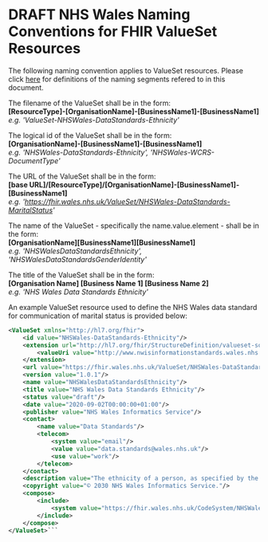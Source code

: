 # DRAFT NHS Wales Naming Conventions for FHIR ValueSet Resources

The following naming convention applies to ValueSet resources. Please click [here](NamingConventions.md) for definitions of the naming segments refered to in this document.

The filename of the ValueSet  shall be in the form:  
**[ResourceType]-[OrganisationName]-[BusinessName1]-[BusinessName1]**  
*e.g. 'ValueSet-NHSWales-DataStandards-Ethnicity'*

The logical id of the ValueSet shall be in the form:  
**[OrganisationName]-[BusinessName1]-[BusinessName1]**  
*e.g. 'NHSWales-DataStandards-Ethnicity', 'NHSWales-WCRS-DocumentType'*

The URL of the ValueSet shall be in the form:  
**[base URL]/[ResourceType]/[OrganisationName]-[BusinessName1]-[BusinessName1]**  
*e.g. 'https://fhir.wales.nhs.uk/ValueSet/NHSWales-DataStandards-MaritalStatus'*

The name of the ValueSet - specifically the name.value.element - shall be in the form:  
**[OrganisationName][BusinessName1][BusinessName1]**   
*e.g. 'NHSWalesDataStandardsEthnicity', 'NHSWalesDataStandardsGenderIdentity'*

The title of the ValueSet shall be in the form:  
**[Organisation Name] [Business Name 1] [Business Name 2]**   
*e.g. 'NHS Wales Data Standards Ethnicity'*

An example ValueSet resource used to define the NHS Wales data standard for communication of marital status is provided below:
```xml
<ValueSet xmlns="http://hl7.org/fhir">
	<id value="NHSWales-DataStandards-Ethnicity"/>
	<extension url="http://hl7.org/fhir/StructureDefinition/valueset-sourceReference">
		<valueUri value="http://www.nwisinformationstandards.wales.nhs.uk/sitesplus/documents/299/20171222-DSCN%202017%2011-Core%20Ref%20Data%20Standards-v1.0.pdf"/>
	</extension>
	<url value="https://fhir.wales.nhs.uk/ValueSet/NHSWales-DataStandards-Ethnicity"/>>
	<version value="1.0.1"/>
    <name value="NHSWalesDataStandardsEthnicity"/>
	<title value="NHS Wales Data Standards Ethnicity"/>
	<status value="draft"/>
	<date value="2020-09-02T00:00:00+01:00"/>
	<publisher value="NHS Wales Informatics Service"/>
	<contact>
		<name value="Data Standards"/>
		<telecom>
			<system value="email"/>
			<value value="data.standards@wales.nhs.uk"/>
			<use value="work"/>
		</telecom>
	</contact>
	<description value="The ethnicity of a person, as specified by the person, as per the Office of National Statistics (ONS) 2011 Census Categories"/>
	<copyright value="© 2030 NHS Wales Informatics Service."/>
	<compose>
		<include>
			<system value="https://fhir.wales.nhs.uk/CodeSystem/NHSWales-DataStandards-Ethnicity"/>
		</include>
	</compose>
</ValueSet>``` 